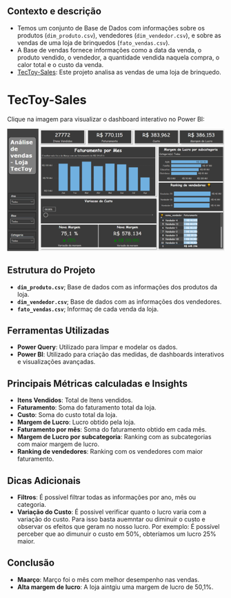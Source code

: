 ## Contexto e descrição

- Temos um conjunto de Base de Dados com informações sobre os produtos (`dim_produto.csv`), vendedores (`dim_vendedor.csv`), e sobre as vendas de uma loja de brinquedos (`fato_vendas.csv`).
- A Base de vendas fornece informações como a data da venda, o produto vendido, o vendedor, a quantidade vendida naquela compra, o calor total e o custo da venda.
- [TecToy-Sales](https://app.powerbi.com/view?r=eyJrIjoiNmYzMDYyOGQtNDI5OC00Nzg0LThiYWMtODIwZDI0Yzc2NzhhIiwidCI6ImRmY2E2YzQyLWM0NjktNDg1Ny05NDk5LWViN2YzNjczZjY4NCJ9): Este projeto analisa as vendas de uma loja de brinquedo. 


# TecToy-Sales

Clique na imagem para visualizar o dashboard interativo no Power BI:


[![ProjetoGame](https://github.com/arthurffc8/TecToy-Sales/blob/main/TecToy-Sales.png)](https://app.powerbi.com/view?r=eyJrIjoiNmYzMDYyOGQtNDI5OC00Nzg0LThiYWMtODIwZDI0Yzc2NzhhIiwidCI6ImRmY2E2YzQyLWM0NjktNDg1Ny05NDk5LWViN2YzNjczZjY4NCJ9)



## Estrutura do Projeto

- **`dim_produto.csv`**; Base de dados com as informações dos produtos da loja.
- **`dim_vendedor.csv`**; Base de dados com as informações dos vendedores.
- **`fato_vendas.csv`**; Informaç de cada venda da loja.

  
## Ferramentas Utilizadas

- **Power Query**: Utilizado para limpar e modelar os dados.
- **Power BI**: Utilizado para criação das medidas, de dashboards interativos e visualizações avançadas.


  
## Principais Métricas calculadas e Insights 

- **Itens Vendidos**: Total de Itens vendidos.
- **Faturamento**: Soma do faturamento total da loja.
- **Custo**: Soma do custo total da loja.
- **Margem de Lucro**: Lucro obtido pela loja.
- **Faturamento por mês**: Soma do faturamento obtido em cada mês.
- **Margem de Lucro por subcategoria**: Ranking com as subcategorias com maior margem de lucro.
- **Ranking de vendedores**: Ranking com os vendedores com maior faturamento.


 ## Dicas Adicionais 

 - **Filtros**: É possível filtrar todas as informações por ano, mês ou categoria.
 - **Variação do Custo**: É possivel verificar quanto o lucro varia com a variação do custo. Para isso basta auemntar ou diminuir o custo e observar os efeitos que geram no nosso lucro. Por exemplo: É possível perceber que ao dimunuir o custo em 50%, obteríamos um lucro 25% maior.
   



## Conclusão 

- **Maarço**: Março foi o mês com melhor desempenho nas vendas.
- **Alta margem de lucro**: A loja aintgiu uma margem de lucro de 50,1%.




